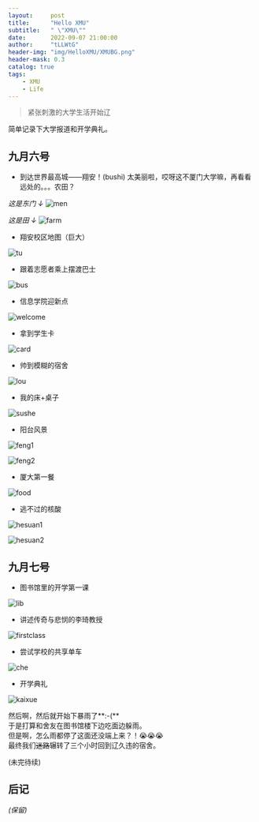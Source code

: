 ```yaml
---
layout:     post
title:      "Hello XMU"
subtitle:   " \"XMU\""
date:       2022-09-07 21:00:00
author:     "tLLWtG"
header-img: "img/HelloXMU/XMUBG.png"
header-mask: 0.3
catalog: true
tags:
    - XMU
    - Life
---
```


>紧张刺激的大学生活开始辽

简单记录下大学报道和开学典礼。

## 九月六号

* 到达世界最高城——翔安！(bushi) 太美丽啦，哎呀这不厦门大学嘛，再看看远处的。。。农田？  

*这是东门 ↓*
![men](../../../../img/HelloXMU/men.jpg "men")

*这是田 ↓*
![farm](../../../../img/HelloXMU/farm.jpg "farm")

* 翔安校区地图（巨大）

![tu](../../../../img/HelloXMU/tu.jpg "tu")

* 跟着志愿者乘上摆渡巴士

![bus](../../../../img/HelloXMU/bus.jpg "bus")

* 信息学院迎新点

![welcome](../../../../img/HelloXMU/welcome.jpg "welcome")

* 拿到学生卡

![card](../../../../img/HelloXMU/card.jpg "card")

* 帅到模糊的宿舍

![lou](../../../../img/HelloXMU/lou.jpg "lou")

* 我的床+桌子

![sushe](../../../../img/HelloXMU/sushe.jpg "sushe")

* 阳台风景

![feng1](../../../../img/HelloXMU/feng1.jpg "feng1")

![feng2](../../../../img/HelloXMU/feng2.jpg "feng2")

* 厦大第一餐

![food](../../../../img/HelloXMU/food.jpg "food")

* 逃不过的核酸

![hesuan1](../../../../img/HelloXMU/hesuan1.jpg "hesuan1")

![hesuan2](../../../../img/HelloXMU/hesuan2.jpg "hesuan2")

## 九月七号

* 图书馆里的开学第一课

![lib](../../../../img/HelloXMU/lib.jpg "lib")

* 讲述传奇与悲悯的李琦教授

![firstclass](../../../../img/HelloXMU/firstclass.jpg "firstclass")

* 尝试学校的共享单车

![che](../../../../img/HelloXMU/che.jpg "che")

* 开学典礼

![kaixue](../../../../img/HelloXMU/kaixue.jpg "kaixue")

然后啊，然后就开始下暴雨了**:-(**  
于是打算和舍友在图书馆楼下边吃面边躲雨。  
但是啊，怎么雨都停了这面还没端上来？！😭😭😭  
最终我们~~迷路~~辗转了三个小时回到辽久违的宿舍。

(未完待续)


## 后记

*(保留)*


<!-- *———      __ 后记于 __* -->